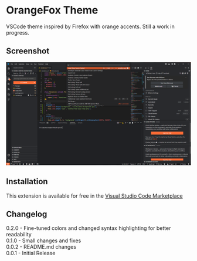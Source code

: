 # OrangeFox Theme

VSCode theme inspired by Firefox with orange accents. Still a work in progress.

## Screenshot

![Screenshot](/images/img.png)

## Installation

This extension is available for free in the [Visual Studio Code Marketplace](https://marketplace.visualstudio.com/items?itemName=quzma.orangefox)

## Changelog

0.2.0 - Fine-tuned colors and changed syntax highlighting for better readability\
0.1.0 - Small changes and fixes\
0.0.2 - README.md changes\
0.0.1 - Initial Release
